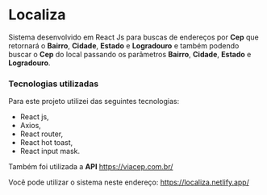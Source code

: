 # Localiza

Sistema desenvolvido em React Js para buscas de endereços por **Cep** que retornará o **Bairro**, **Cidade**, **Estado** e **Logradouro** e também podendo buscar o **Cep** do local passando os parâmetros  **Bairro**, **Cidade**, **Estado** e **Logradouro**.

### Tecnologias utilizadas
Para este projeto utilizei das seguintes tecnologias:

* React js,
* Axios,
* React router,
* React hot toast,
* React input mask.

Também foi utilizada a **API** https://viacep.com.br/

Você pode utilizar o sistema neste endereço: https://localiza.netlify.app/  
